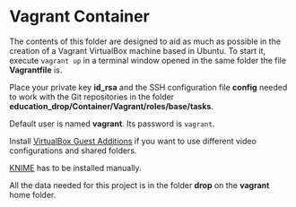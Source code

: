 # Vagrant Container

The contents of this folder are designed to aid as much as possible in the creation of a Vagrant VirtualBox machine based in Ubuntu. To start it, execute `vagrant up` in a terminal window opened in the same folder the file **Vagrantfile** is.

Place your private key **id_rsa** and the SSH configuration file **config** needed to work with the Git repositories in the folder **education_drop/Container/Vagrant/roles/base/tasks**.

Default user is named **vagrant**. Its password is `vagrant`.

Install [VirtualBox Guest Additions][adds] if you want to use different video configurations and shared folders.

[KNIME][knime] has to be installed manually.

All the data needed for this project is in the folder **drop** on the **vagrant** home folder.

[adds]: https://www.itzgeek.com/post/how-to-install-virtualbox-guest-additions-on-ubuntu-20-04/ "How To Install VirtualBox Guest Additions On Ubuntu 20.04"
[knime]: https://www.knime.com "End to end data science for better decision making"

